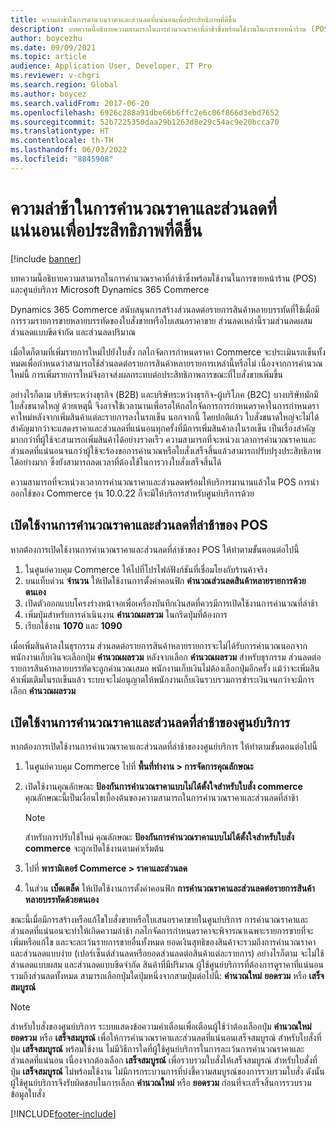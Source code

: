 ```yaml
---
title: ความล่าช้าในการคํานวณราคาและส่วนลดที่แน่นอนเพื่อประสิทธิภาพที่ดีขึ้น
description: บทความนี้อธิบายความสามารถในการคํานวณราคาที่ล่าช้าซึ่งพร้อมใช้งานในการขายหน้าร้าน (POS) และศูนย์บริการ Microsoft Dynamics 365 Commerce
author: boycezhu
ms.date: 09/09/2021
ms.topic: article
audience: Application User, Developer, IT Pro
ms.reviewer: v-chgri
ms.search.region: Global
ms.author: boycez
ms.search.validFrom: 2017-06-20
ms.openlocfilehash: 6926c288a91dbe66b6ffc2e6c06f866d3ebd7652
ms.sourcegitcommit: 52b7225350daa29b1263d8e29c54ac9e20bcca70
ms.translationtype: HT
ms.contentlocale: th-TH
ms.lasthandoff: 06/03/2022
ms.locfileid: "8845908"
---
```

# <a name="delay-exact-price-and-discount-calculation-for-improved-performance"></a>ความล่าช้าในการคํานวณราคาและส่วนลดที่แน่นอนเพื่อประสิทธิภาพที่ดีขึ้น

[!include [banner](includes/banner.md)]

บทความนี้อธิบายความสามารถในการคํานวณราคาที่ล่าช้าซึ่งพร้อมใช้งานในการขายหน้าร้าน (POS) และศูนย์บริการ Microsoft Dynamics 365 Commerce

Dynamics 365 Commerce สนับสนุนการสร้างส่วนลดต่อรายการสินค้าหลายบรรทัดที่ใช้เมื่อมีการรวมรายการขายหลายบรรทัดของใบสั่งขายหรือใบเสนอราคาขาย ส่วนลดเหล่านี้รวมส่วนลดผสม ส่วนลดแบบขีดจำกัด และส่วนลดปริมาณ

เมื่อใดก็ตามที่เพิ่มรายการใหม่ไปยังใบสั่ง กลไกจัดการกําหนดราคา Commerce จะประเมินรถเข็นทั้งหมดเพื่อกําหนดว่าสามารถใช้ส่วนลดต่อรายการสินค้าหลายรายการเหล่านี้หรือไม่ เนื่องจากการคํานวณใหม่นี้ การเพิ่มรายการใหม่จึงอาจส่งผลกระทบต่อประสิทธิภาพการขณะที่ใบสั่งขายเพิ่มขึ้น

อย่างไรก็ตาม บริษัทระหว่างธุรกิจ (B2B) และบริษัทระหว่างธุรกิจ-ผู้บริโภค (B2C) บางบริษัทมักมีใบสั่งขนาดใหญ่ ด้วยเหตุนี้ จึงอาจใช้เวลานานเพื่อรอให้กลไกจัดการการกําหนดราคาในการกําหนดราคาใหม่หลังจากเพิ่มสินค้าแต่ละรายการลงในรถเข็น นอกจากนี้ โดยปกติแล้ว ใบสั่งขนาดใหญ่จะไม่ได้สําคัญมากว่าจะแสดงราคาและส่วนลดที่แน่นอนทุกครั้งที่มีการเพิ่มสินค้าลงในรถเข็น เป็นเรื่องสําคัญมากกว่าที่ผู้ใช้จะสามารถเพิ่มสินค้าได้อย่างรวดเร็ว ความสามารถที่จะหน่วงเวลาการคํานวณราคาและส่วนลดที่แน่นอนจนกว่าผู้ใช้จะร้องขอการคํานวณหรือใบสั่งเสร็จสิ้นแล้วสามารถปรับปรุงประสิทธิภาพได้อย่างมาก ซึ่งยังสามารถลดเวลาที่ต้องใช้ในการวางใบสั่งเสร็จสิ้นได้

ความสามารถที่จะหน่วงเวลาการคํานวณราคาและส่วนลดพร้อมให้บริการมานานแล้วใน POS การนำออกใช้ของ Commerce รุ่น 10.0.22 ก็จะมีให้บริการสำหรับศูนย์บริการด้วย

## <a name="enable-delayed-price-and-discount-calculation-for-pos"></a>เปิดใช้งานการคํานวณราคาและส่วนลดที่ล่าช้าของ POS

หากต้องการเปิดใช้งานการคํานวณราคาและส่วนลดที่ล่าช้าของ POS ให้ทำตามขั้นตอนต่อไปนี้

1. ในศูนย์ควบคุม Commerce ให้ไปที่โปรไฟล์ฟังก์ชันที่เชื่อมโยงกับร้านค้าจริง
1. บนแท็บด่วน **จำนวน** ให้เปิดใช้งานการตั้งค่าคอนฟิก **คํานวณส่วนลดสินค้าหลายรายการด้วยตนเอง**
1. เปิดตัวออกแบบโครงร่างหน้าจอเพื่อเครื่องบันทึกเงินสดที่ควรมีการเปิดใช้งานการคํานวณที่ล่าช้า
1. เพิ่มปุ่มสำหรับการดําเนินงาน **คํานวณผลรวม** ในกริดปุ่มที่ต้องการ
1. เรียกใช้งาน **1070** และ **1090**

เมื่อเพิ่มสินค้าลงในธุรกรรม ส่วนลดต่อรายการสินค้าหลายรายการจะไม่ได้รับการคํานวณนอกจากพนักงานเก็บเงินจะเลือกปุ่ม **คํานวณผลรวม** หลังจากเลือก **คํานวณผลรวม** สำหรับธุรกรรม ส่วนลดต่อรายการสินค้าหลายบรรทัดจะถูกคํานวณเสมอ พนักงานเก็บเงินไม่ต้องเลือกปุ่มอีกครั้ง แม้ว่าจะเพิ่มสินค้าเพิ่มเติมในรถเข็นแล้ว ระบบจะไม่อนุญาตให้พนักงานเก็บเงินรวบรวมการชำระเงินจนกว่าจะมีการเลือก **คํานวณผลรวม**

## <a name="enable-delayed-price-and-discount-calculation-for-call-center"></a>เปิดใช้งานการคํานวณราคาและส่วนลดที่ล่าช้าของศูนย์บริการ

หากต้องการเปิดใช้งานการคํานวณราคาและส่วนลดที่ล่าช้าของงศูนย์บริการ ให้ทำตามขั้นตอนต่อไปนี้

1. ในศูนย์ควบคุม Commerce ไปที่ **พื้นที่ทำงาน \> การจัดการคุณลักษณะ**
1. เปิดใช้งานคุณลักษณะ **ป้องกันการคํานวณราคาแบบไม่ได้ตั้งใจสำหรับใบสั่ง commerce** คุณลักษณะนี้เป็นเงื่อนไขเบื้องต้นของความสามารถในการคํานวณราคาและส่วนลดที่ล่าช้า

    > [!NOTE]
    > สำหรับการปรับใช้ใหม่ คุณลักษณะ **ป้องกันการคํานวณราคาแบบไม่ได้ตั้งใจสำหรับใบสั่ง commerce** จะถูกเปิดใช้งานตามค่าเริ่มต้น

1. ไปที่ **พารามิเตอร์ Commerce \> ราคาและส่วนลด**
1. ในส่วน **เบ็ดเตล็ด** ให้เปิดใช้งานการตั้งค่าคอนฟิก **การคํานวณราคาและส่วนลดต่อรายการสินค้าหลายบรรทัดด้วยตนเอง**

ขณะนี้เมื่อมีการสร้างหรือแก้ไขใบสั่งขายหรือใบเสนอราคาขายในศูนย์บริการ การคํานวณราคาและส่วนลดที่แน่นอนจะทำให้เกิดความล่าช้า กลไกจัดการกําหนดราคาจะพิจารณาเฉพาะรายการขายที่จะเพิ่มหรือแก้ไข และจะละเว้นรายการขายอื่นทั้งหมด ยอดเงินสุทธิของสินค้าจะรวมถึงการคํานวณราคาและส่วนลดแบบง่าย (เปอร์เซ็นต์ส่วนลดหรือยอดส่วนลดต่อสินค้าแต่ละรายการ) อย่างไรก็ตาม จะไม่ใช้ส่วนลดแบบผสม และส่วนลดแบบขีดจำกัด สินค้าที่มีปริมาณ ผู้ใช้ศูนย์บริการที่ต้องการดูราคาที่แน่นอน รวมถึงส่วนลดทั้งหมด สามารถเลือกปุ่มใดปุ่มหนึ่งจากสามปุ่มต่อไปนี้: **คำนวณใหม่** **ยอดรวม** หรือ **เสร็จสมบูรณ์**

> [!NOTE]
> สำหรับใบสั่งของศูนย์บริการ ระบบแสดงข้อความคําเตือนเพื่อเตือนผู้ใช้ว่าต้องเลือกปุ่ม **คํานวณใหม่** **ยอดรวม** หรือ **เสร็จสมบูรณ์** เพื่อให้การคํานวณราคาและส่วนลดที่แน่นอนเสร็จสมบูรณ์ สำหรับใบสั่งที่ปุ่ม **เสร็จสมบูรณ์** พร้อมใช้งาน ไม่มีวิธีการใดที่ผู้ใช้ศูนย์บริการในการละเว้นการคํานวณราคาและส่วนลดที่แน่นอน เนื่องจากต้องเลือก **เสร็จสมบูรณ์** เพื่อรวบรวมใบสั่งให้เสร็จสมบูรณ์ สำหรับใบสั่งที่ปุ่ม **เสร็จสมบูรณ์** ไม่พร้อมใช้งาน ไม่มีการกระบวนการที่บ่งชี้ความสมบูรณ์ของการรวบรวมใบสั่ง ดังนั้น ผู้ใช้ศูนย์บริการจึงรับผิดชอบในการเลือก **คำนวณใหม่** หรือ **ยอดรวม** ก่อนที่จะเสร็จสิ้นการรวบรวมข้อมูลใบสั่ง

[!INCLUDE[footer-include](../includes/footer-banner.md)]

